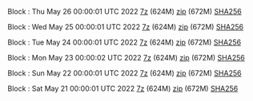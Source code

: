 Block : Thu May 26 00:00:01 UTC 2022 [7z](https://transfer.sh/1sbwTV/bootstrap.dat.20220526.7z) (624M) [zip](https://transfer.sh/LEX7my/bootstrap.dat.20220526.zip) (672M) [SHA256](https://transfer.sh/5wYGsL/sha256.txt)

Block : Wed May 25 00:00:01 UTC 2022 [7z](https://transfer.sh/9PLzhM/bootstrap.dat.20220525.7z) (624M) [zip](https://transfer.sh/NNmEW3/bootstrap.dat.20220525.zip) (672M) [SHA256](https://transfer.sh/VaODLx/sha256.txt)

Block : Tue May 24 00:00:01 UTC 2022 [7z](https://transfer.sh/mzAoKF/bootstrap.dat.20220524.7z) (624M) [zip](https://transfer.sh/c4uxjt/bootstrap.dat.20220524.zip) (672M) [SHA256](https://transfer.sh/HxgYMe/sha256.txt)

Block : Mon May 23 00:00:02 UTC 2022 [7z](https://transfer.sh/cDojz4/bootstrap.dat.20220523.7z) (624M) [zip](https://transfer.sh/0koelf/bootstrap.dat.20220523.zip) (672M) [SHA256](https://transfer.sh/mQHJ0H/sha256.txt)

Block : Sun May 22 00:00:01 UTC 2022 [7z](https://transfer.sh/u6ovKs/bootstrap.dat.20220522.7z) (624M) [zip](https://transfer.sh/YvMwRT/bootstrap.dat.20220522.zip) (672M) [SHA256](https://transfer.sh/cwAUDU/sha256.txt)

Block : Sat May 21 00:00:01 UTC 2022 [7z](https://transfer.sh/GTbhg6/bootstrap.dat.20220521.7z) (624M) [zip](https://transfer.sh/SYXEPF/bootstrap.dat.20220521.zip) (672M) [SHA256](https://transfer.sh/9pYVol/sha256.txt)
